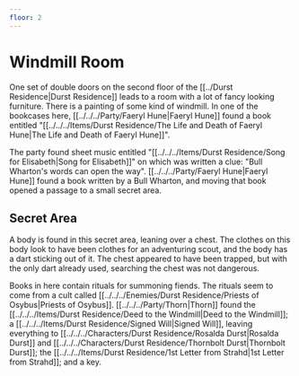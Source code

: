 ```yaml
---
floor: 2
---
```


# Windmill Room

One set of double doors on the second floor of the [[../Durst Residence|Durst Residence]] leads to a room with a lot of fancy looking furniture. There is a painting of some kind of windmill. In one of the bookcases here, [[../../../Party/Faeryl Hune|Faeryl Hune]] found a book entitled "[[../../../Items/Durst Residence/The Life and Death of Faeryl Hune|The Life and Death of Faeryl Hune]]".

The party found sheet music entitled "[[../../../Items/Durst Residence/Song for Elisabeth|Song for Elisabeth]]" on which was written a clue: "Bull Wharton's words can open the way". [[../../../Party/Faeryl Hune|Faeryl Hune]] found a book written by a Bull Wharton, and moving that book opened a passage to a small secret area.

## Secret Area

A body is found in this secret area, leaning over a chest. The clothes on this body look to have been clothes for an adventuring scout, and the body has a dart sticking out of it. The chest appeared to have been trapped, but with the only dart already used, searching the chest was not dangerous.

Books in here contain rituals for summoning fiends. The rituals seem to come from a cult called [[../../../Enemies/Durst Residence/Priests of Osybus|Priests of Osybus]]. [[../../../Party/Thorn|Thorn]] found the [[../../../Items/Durst Residence/Deed to the Windmill|Deed to the Windmill]]; a [[../../../Items/Durst Residence/Signed Will|Signed Will]], leaving everything to [[../../../Characters/Durst Residence/Rosalda Durst|Rosalda Durst]] and [[../../../Characters/Durst Residence/Thornbolt Durst|Thornbolt Durst]]; the [[../../../Items/Durst Residence/1st Letter from Strahd|1st Letter from Strahd]]; and a key.